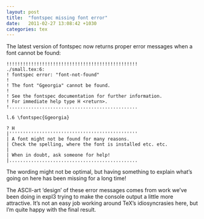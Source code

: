 ```yaml
---
layout: post
title:  "fontspec missing font error"
date:   2011-02-27 13:08:42 +1030
categories: tex
---
```


<p>The latest version of fontspec now returns proper error messages when a font cannot be found:</p>

<pre><code>!!!!!!!!!!!!!!!!!!!!!!!!!!!!!!!!!!!!!!!!!!!!!!!!
./small.tex:6:
! fontspec error: "font-not-found"
!
! The font "Ggeorgia" cannot be found.
!
! See the fontspec documentation for further information.
! For immediate help type H &lt;return&gt;.
!...............................................

l.6 \fontspec{Ggeorgia}

? H
|'''''''''''''''''''''''''''''''''''''''''''''''
| A font might not be found for many reasons.
| Check the spelling, where the font is installed etc. etc.
|
| When in doubt, ask someone for help!
|...............................................
</code></pre>

<p>The wording might not be optimal, but having something to explain what&rsquo;s going on here has been missing for a long time!</p>

<p>The ASCII-art ‘design’ of these error messages comes from work we&rsquo;ve been doing in expl3 trying to make the console output a little more attractive. It&rsquo;s not an easy job working around TeX&rsquo;s idiosyncrasies here, but I&rsquo;m quite happy with the final result.</p>
